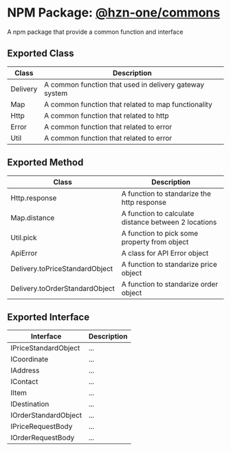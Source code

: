 # NPM Package: [@hzn-one/commons](https://www.npmjs.com/package/@hzn-one/commons)

A npm package that provide a common function and interface

## Exported Class

| Class    | Description                                            |
| -------- | ------------------------------------------------------ |
| Delivery | A common function that used in delivery gateway system |
| Map      | A common function that related to map functionality    |
| Http     | A common function that related to http                 |
| Error    | A common function that related to error                |
| Util     | A common function that related to error                |

## Exported Method

| Class                          | Description                                          |
| ------------------------------ | ---------------------------------------------------- |
| Http.response                  | A function to standarize the http response           |
| Map.distance                   | A function to calculate distance between 2 locations |
| Util.pick                      | A function to pick some property from object         |
| ApiError                       | A class for API Error object                         |
| Delivery.toPriceStandardObject | A function to standarize price object                |
| Delivery.toOrderStandardObject | A function to standarize order object                |

## Exported Interface

| Interface            | Description |
| -------------------- | ----------- |
| IPriceStandardObject | ...         |
| ICoordinate          | ...         |
| IAddress             | ...         |
| IContact             | ...         |
| IItem                | ...         |
| IDestination         | ...         |
| IOrderStandardObject | ...         |
| IPriceRequestBody    | ...         |
| IOrderRequestBody    | ...         |
